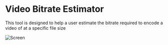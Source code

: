 # Video Bitrate Estimator

This tool is designed to help a user estimate the bitrate required to encode a video of at a specific file size

![Screen](https://github.com/sfwtn/VideoBitrateEstimator/assets/121581681/45d1d8a8-aabb-46cc-8328-4ea8ae72e98d)
